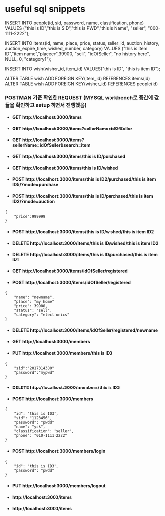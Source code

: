 # useful sql snippets
INSERT INTO people(id, sid, password, name, classification, phone) VALUES ("this is ID","this is SID","this is PWD","this is Name", "seller", "000-1111-2222");

INSERT INTO items(id, name, place, price, status, seller_id, auction_history, auction_expire_time, wished_number, category) VALUES ("this is item ID","item name","placeee",39900, "sell", "idOfSeller", "no history here", NULL, 0, "category1");

INSERT INTO wish(wisher_id, item_id) VALUES("this is ID", "this is item ID");

ALTER TABLE wish ADD FOREIGN KEY(item_id) REFERENCES items(id)
ALTER TABLE wish ADD FOREIGN KEY(wisher_id) REFERENCES people(id)


### POSTMAN 기준 확인한 REQUEST (MYSQL workbench로 중간에 값들을 확인하고 setup 하면서 진행했음)
- #### GET http://localhost:3000/items
- #### GET http://localhost:3000/items?sellerName=idOfSeller
- #### GET http://localhost:3000/items?sellerName=idOfSeller&search=item
- #### GET http://localhost:3000/items/this is ID/purchased
- #### GET http://localhost:3000/items/this is ID/wished
- #### POST http://localhost:3000/items/this is ID2/purchased/this is item ID5/?mode=purchase
- #### POST http://localhost:3000/items/this is ID/purchased/this is item ID2/?mode=auction
```
{
	"price":999999
}
```
- #### POST http://localhost:3000/items/this is ID/wished/this is item ID2
- #### DELETE http://localhost:3000/items/this is ID/wished/this is item ID2
- #### DELETE http://localhost:3000/items/this is ID/purchased/this is item ID1
- #### GET http://localhost:3000/items/idOfSeller/registered
- #### POST http://localhost:3000/items/idOfSeller/registered  
```
{
    "name": "newname",
    "place": "my home",
    "price": 39900,
    "status": "sell",
    "category": "electronics"
}
```
- #### DELETE http://localhost:3000/items/idOfSeller/registered/newname
- #### GET http://localhost:3000/members
- #### PUT http://localhost:3000/members/this is ID3
```
{
	"sid":"2017314380",
	"password":"mypwd"
}
```
- #### DELETE http://localhost:3000/members/this is ID3
- #### POST http://localhost:3000/members
```
{
    "id": "this is ID3",
    "sid": "1123456",
    "password": "pwdd",
    "name": "ysk",
    "classification": "seller",
    "phone": "010-1111-2222"
}
```
- #### POST http://localhost:3000/members/login
```
{
    "id": "this is ID3",
    "password": "pwdd"
}
```
- #### PUT http://localhost:3000/members/logout



- #### http://localhost:3000/items
- #### http://localhost:3000/items